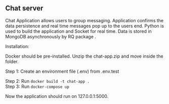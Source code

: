 ## Chat server

Chat Application allows users to group messaging. Application confirms the data persistence and real time messages pop up to the users end. Python is used to build the application and Socket for real time. Data is stored in MongoDB asynchronously by RQ package .


Installation:

Docker should be pre-installed. Unzip the chat-app.zip and move inside the folder. 

Step 1: Create an environment file (.env) from .env.test

Step 2: Run `docker build -t chat-app .` <br>
Step 3: Run `docker-compose up` 

Now the application should run on 127.0.0.1:5000. 

